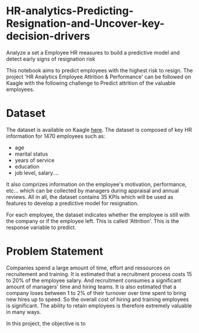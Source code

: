 # HR-analytics-Predicting-Resignation-and-Uncover-key-decision-drivers
Analyze a set a Employee HR measures to build a predictive model and detect early signs of resignation risk


This notebook aims to predict employees with the highest risk to resign. The project 'HR Analytics Employee Attrition & Performance' can be followed on Kaagle with the following challenge to Predict attrition of the valuable employees.

# Dataset
The dataset is available on Kaagle [here](https://www.kaggle.com/pavansubhasht/ibm-hr-analytics-attrition-dataset). The dataset is composed of key HR information for 1470 employees such as:
- age
- marital status
- years of service
- education
- job level, salary....

It also comprizes information on the employee's motivation, performance, etc... which can be collected by managers during appraisal and annual reviews.
All in all, the dataset contains 35 KPIs which will be used as features to develop a predictive model for resignation.

For each employee, the dataset indicates whether the employee is still with the company or if the employee left. This is called 'Attrition'. This is the response variable to predict.

# Problem Statement
Companies spend a large amount of time, effort and ressources on recruitement and training. It is estimated that a recruitment process costs 15 to 20% of the employee salary. And recruitment consumes a significant amount of managers' time and hiring teams. It is also estimated that a company loses between 1 to 2% of their turnover over time spent to bring new hires up to speed. So the overall cost of hiring and training employees is significant. The ability to retain employees is therefore extremely valuable in many ways.

In this project, the objective is to 
